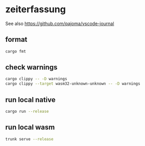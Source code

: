 # zeiterfassung

See also https://github.com/pajoma/vscode-journal

## format
```bash
cargo fmt
```

## check warnings
```bash
cargo clippy -- -D warnings
cargo clippy --target wasm32-unknown-unknown -- -D warnings
```

## run local native
```bash
cargo run --release
```

## run local wasm
```bash
trunk serve --release
```
